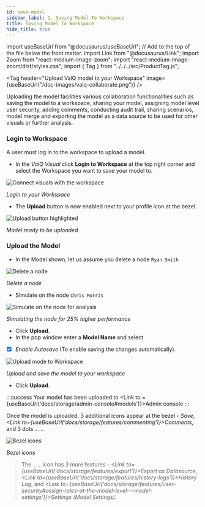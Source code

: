 ```yaml
---
id: save-model
sidebar_label: 1. Saving Model To Workspace
title: Saving Model To Workspace
hide_title: true
---
```


import useBaseUrl from "@docusaurus/useBaseUrl"; // Add to the top of the file below the front matter.
import Link from "@docusaurus/Link";
import Zoom from "react-medium-image-zoom";
import "react-medium-image-zoom/dist/styles.css";
import { Tag } from "../../../src/ProductTag.js";

<Tag
  header="Upload ValQ model to your Workspace"
  image={useBaseUrl("/doc-images/valq-collaborate.png")}
/>

Uploading the model facilities various collaboration functionalities such as saving the model to a workspace, sharing your model, assigning model level user security, adding comments, conducting audit trail, sharing scenarios, model merge and exporting the model as a data source to be used for other visuals or further analysis.

### Login to Workspace

A user must log in to the workspace to upload a model.
* In the *ValQ Visual* click **Login to Workspace** at the top right corner and select the Workspace you want to save your model to.

<div style={{ textAlign: "center" }}>
  <Zoom>
    <img alt="Connect visuals with the workspace" src={useBaseUrl("/doc-images/storage/visual-login-to-workspace.png")} />
  </Zoom>
</div>

*Login to your Workspace*

* The **Upload** button is now enabled next to your profile icon at the bezel.

<div style={{ textAlign: "center" }}>
  <Zoom>
    <img alt="Upload button highlighted" src={useBaseUrl("/doc-images/storage/upload-button.png")} />
  </Zoom>
</div>

*Model ready to be uploaded*

### Upload the Model

* In the Model shown, let us assume you delete a node `Ryan Smith`

<div style={{ textAlign: "center" }}>
  <Zoom>
    <img alt="Delete a node" src={useBaseUrl("/doc-images/storage/delete-node.png")} />
  </Zoom>
</div>

*Delete a node*

* Simulate on the node `Chris Morris`

<div style={{ textAlign: "center" }}>
  <Zoom>
    <img alt="Simulate on the node for analysis" src={useBaseUrl("/doc-images/storage/simulate-node.png")} />
  </Zoom>
</div>

*Simulating the node for 25% higher performance*

* Click **Upload**.
* In the pop window enter a **Model Name** and select
- [x] *Enable Autosave* (To enable saving the changes automatically).

<div style={{ textAlign: "center" }}>
  <Zoom>
    <img alt="Upload mode to Workspace" src={useBaseUrl("/doc-images/storage/features/upload-model.png")} />
  </Zoom>
</div>

*Upload and save the model to your workspace*

* Click **Upload**.

:::success
Your model has been uploaded to <Link to ={useBaseUrl('docs/storage/admin-console#models')}>Admin console</Link>
:::

Once the model is uploaded, 3 additional icons appear at the bezel - *Save*, *<Link to={useBaseUrl('docs/storage/features/commenting')}>Comments</Link>*, and 3 dots `...`.

<div style={{ textAlign: "center" }}>
  <Zoom>
    <img alt="Bezel icons" src={useBaseUrl("/doc-images/bezel-icons.png")} />
  </Zoom>
</div>

*Bezel icons*

> The `...` icon has 3 more features - *<Link to={useBaseUrl('docs/storage/features/export')}>Export as Datasource</Link>*, *<Link to={useBaseUrl('docs/storage/features/history-logs')}>History Log</Link>*, and *<Link to={useBaseUrl('docs/storage/features/user-security#assign-roles-at-the-model-level---model-settings')}>Settings (Model Settings)</Link>*.